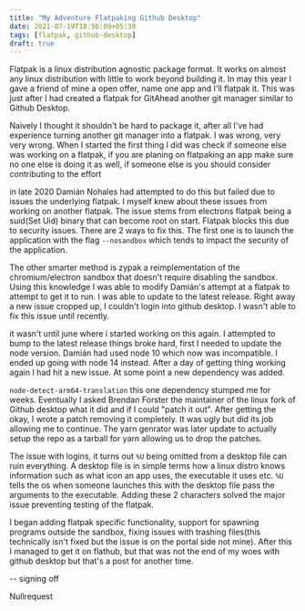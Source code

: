 ```yaml
---
title: "My Adventure Flatpaking Github Desktop"
date: 2021-07-19T18:56:09+05:30
tags: [flatpak, github-desktop]
draft: true
---
```


Flatpak is a linux distribution agnostic package format. It works on almost any linux distribution with little to work beyond building it. In may this year I gave a friend of mine a open offer, name one app and I'll flatpak it. This was just after I had created a flatpak for GitAhead another git manager similar to Github Desktop.

Naively I thought it shouldn't be hard to package it, after all I've had experience turning another git manager into a flatpak. I was wrong, very very wrong. When I started the first thing I did was check if someone else was working on a flatpak, if you are planing on flatpaking an app make sure no one else is doing it as well, if someone else is you should consider contributing to the effort 

in late 2020 Damián Nohales had attempted to do this but failed due to issues the underlying flatpak. I myself knew about these issues from working on another flatpak. The issue stems from electrons flatpak being a suid(Set Uid) binary that can become root on start. Flatpak blocks this due to security issues. There are 2 ways to fix this. The first one is to launch the application with the flag `--nosandbox` which tends to impact the security of the application.

The other smarter method is zypak a reimplementation of the chromium/electron sandbox that doesn't require disabling the sandbox. Using this knowledge I was able to modify Damián's attempt at a flatpak to attempt to get it to run. I was able to update to the latest release. Right away a new issue cropped up, I couldn't login into github desktop. I wasn't able to fix this issue until recently.

it wasn't until june where i started working on this again. I attempted to bump to the latest release things broke hard, first I needed to update the node version. Damián had used node 10 which now was incompatible. I ended up going with node 14 instead. After a day of getting thing working again I had hit a new issue. At some point a new dependency was added. 

`node-detect-arm64-translation` this one dependency stumped me for weeks. Eventually I asked Brendan Forster the maintainer of the linux fork of Github desktop what it did and if I could "patch it out". After getting the okay, I wrote a patch removing it completely. It was ugly but did its job allowing me to continue. The yarn genrator was later update to actually setup the repo as a tarball for yarn allowing us to drop the patches.


The issue with logins, it turns out `%U` being omitted from a desktop file can ruin everything. A desktop file is in simple terms how a linux distro knows information such as what icon an app uses, the executable it uses etc. `%U` tells the os when someone launches this with the desktop file pass the arguments to the executable. Adding these 2 characters solved the major issue preventing testing of the flatpak.

I began adding flatpak specific functionality, support for spawning programs outside the sandbox, fixing issues with trashing files(this technically isn't fixed but the issue is on the portal side not mine). After this I managed to get it on flathub, but that was not the end of my woes with github desktop but that's a post for another time.

-- signing off

Nullrequest